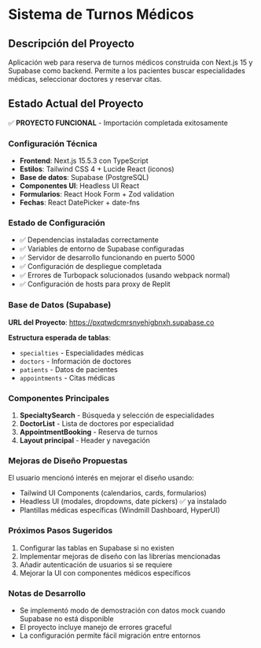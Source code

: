 # Sistema de Turnos Médicos

## Descripción del Proyecto
Aplicación web para reserva de turnos médicos construida con Next.js 15 y Supabase como backend. Permite a los pacientes buscar especialidades médicas, seleccionar doctores y reservar citas.

## Estado Actual del Proyecto
✅ **PROYECTO FUNCIONAL** - Importación completada exitosamente

### Configuración Técnica
- **Frontend**: Next.js 15.5.3 con TypeScript
- **Estilos**: Tailwind CSS 4 + Lucide React (iconos)  
- **Base de datos**: Supabase (PostgreSQL)
- **Componentes UI**: Headless UI React
- **Formularios**: React Hook Form + Zod validation
- **Fechas**: React DatePicker + date-fns

### Estado de Configuración
- ✅ Dependencias instaladas correctamente
- ✅ Variables de entorno de Supabase configuradas
- ✅ Servidor de desarrollo funcionando en puerto 5000
- ✅ Configuración de despliegue completada
- ✅ Errores de Turbopack solucionados (usando webpack normal)
- ✅ Configuración de hosts para proxy de Replit

### Base de Datos (Supabase)
**URL del Proyecto**: https://pxqtwdcmrsnyehigbnxh.supabase.co

**Estructura esperada de tablas**:
- `specialties` - Especialidades médicas
- `doctors` - Información de doctores
- `patients` - Datos de pacientes  
- `appointments` - Citas médicas

### Componentes Principales
1. **SpecialtySearch** - Búsqueda y selección de especialidades
2. **DoctorList** - Lista de doctores por especialidad
3. **AppointmentBooking** - Reserva de turnos
4. **Layout principal** - Header y navegación

### Mejoras de Diseño Propuestas
El usuario mencionó interés en mejorar el diseño usando:
- Tailwind UI Components (calendarios, cards, formularios)
- Headless UI (modales, dropdowns, date pickers) ✅ ya instalado
- Plantillas médicas específicas (Windmill Dashboard, HyperUI)

### Próximos Pasos Sugeridos
1. Configurar las tablas en Supabase si no existen
2. Implementar mejoras de diseño con las librerías mencionadas
3. Añadir autenticación de usuarios si se requiere
4. Mejorar la UI con componentes médicos específicos

### Notas de Desarrollo
- Se implementó modo de demostración con datos mock cuando Supabase no está disponible
- El proyecto incluye manejo de errores graceful
- La configuración permite fácil migración entre entornos